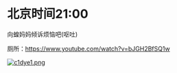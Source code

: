 # 北京时间21:00

向蝗妈妈倾诉烦恼吧(呕吐)

厕所：https://www.youtube.com/watch?v=bJGH2BfSQ1w

[![c1dye1.png](https://z3.ax1x.com/2021/04/06/c1dye1.png)](https://imgtu.com/i/c1dye1)